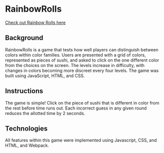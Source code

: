 # RainbowRolls

[Check out Rainbow Rolls here]([https://elishakutnick.github.io/RainbowRolls/](https://epark-godaddy.github.io/RainbowRolls/))

## Background
RainbowRolls is a game that tests how well players can distinguish between colors within color families. Users are presented with a grid of colors, represented as pieces of sushi, and asked to click on the one different color from the choices on the screen. The levels increase in difficulty, with changes in colors becoming more discreet every four levels. The game was built using JavaScript, HTML, and CSS.

## Instructions
The game is simple! Click on the piece of sushi that is different in color from the rest before time runs out. Each incorrect guess in any given round reduces the allotted time by 2 seconds.  

## Technologies
All features within this game were implemented using Javascript, CSS, and HTML, and Webpack.

